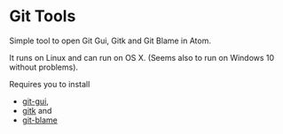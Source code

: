 # Git Tools

Simple tool to open Git Gui, Gitk and Git Blame in Atom.

It runs on Linux and can run on OS X.
(Seems also to run on Windows 10 without problems).

Requires you to install
   - [git-gui](https://git-scm.com/docs/git-gui),
   - [gitk](https://git-scm.com/docs/gitk) and
   - [git-blame](https://git-scm.com/docs/git-blame)
